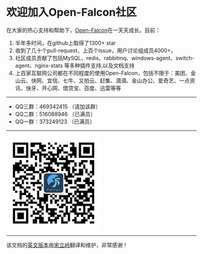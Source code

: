 # 欢迎加入Open-Falcon社区

在大家的热心支持和帮助下，[Open-Falcon](https://github.com/open-falcon/of-release)在一天天成长。目前：

1. 半年多时间，在github上取得了1300+ star
1. 收到了几十个pull-request，上百个issue，用户讨论组成员4000+。
1. 社区成员贡献了包括MySQL、redis、rabbitmq、windows-agent、switch-agent、nginx-stats 等多种插件支持,以及文档支持
1. 上百家互联网公司都在不同程度的使用Open-Falcon，包括不限于：美团、金山云、快网、宜信、七牛、又拍云、赶集、滴滴、金山办公、爱奇艺、一点资讯、快牙、开心网、借贷宝、百度、迅雷等等 

----
- QQ三群：469342415 （请加该群）
- QQ二群：516088946 （已满员）
- QQ一群：373249123 （已满员）


----
<img src="image/OpenFalcon_wechat.jpg" width = "250" height = "250" alt="微信公众号" align=center />


----
该文档的[英文版本](http://book.open-falcon.org/en/index.html)由[宋立岭](https://github.com/songliling)翻译和维护，非常感谢！
